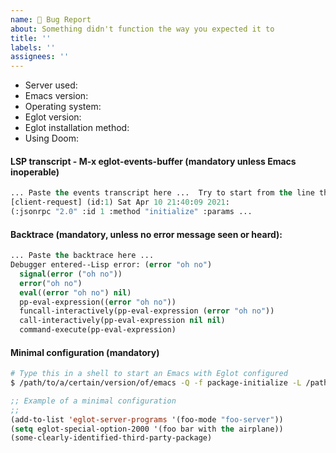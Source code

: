 ```yaml
---
name: 🐞 Bug Report
about: Something didn't function the way you expected it to
title: ''
labels: ''
assignees: ''
---
```

<!-- Hello there, prospective issue reporter! Your bug reports are
     very valuable 💛 💛 💛.  They really are, and Eglot couldn't be 
     made without them.  But there are lots of bugs and so little 
     time.  So:

        PLEASE - DO NOT - REMOVE OR SKIP PARTS OF THIS TEMPLATE.
  
     👉 Need help configuring or understanding Emacs, Eglot, or LSP?
       Have an idea for a feature?  Please DON'T OPEN A NEW ISSUE!
  
       Head to https://github.com/joaotavora/eglot/discussions to
       discuss.  Start a new discussion, there are no templates there,
       you can just speak your mind.

     👉 Maybe your issue is already solved or worked around.  Have glance at
       https://github.com/joaotavora/eglot/issues?q=is%3Aissue+label%3Aworkaround
  
     👉 You can also make an Emacs bug report, which can also be used
       for general discussion.  You'll potentially reach more people
       this way.  You can do it via `M-x report-emacs-bug` or just
       send email to `bug-gnu-emacs@gnu.org`.  Be sure to `CC:` (or
       better, `X-Debbugs-CC:` ) Eglot's maintainer, currently
       `joaotavora@gmail.com`.
  
     To make an issue, you need to provide some elements, which aren't
     hard to find.  Can't find all the elements for this template?
     No problem, just make a discussion 👆.

     Here's an example of a 👌 fine issue report following this template:
     https://github.com/joaotavora/eglot/issues/696
     
     If you don't provide the needed elements, WE MAY CLOSE THE ISSUE
     JUST LIKE THAT 😐. 
-->
     
* Server used:               <!-- (clangd, gopls, etc..) -->
* Emacs version:             <!-- Type M-x emacs-version -->
* Operating system:          <!-- (windows/mac osx/linux/don't know -->
* Eglot version:             <!-- Look in M-x list-packages or tell Git SHA -->
* Eglot installation method:       <!-- Git/package.el/straight/use-package/don't know -->
* Using Doom:                <!-- Yes/No -->

#### LSP transcript - M-x eglot-events-buffer (mandatory unless Emacs inoperable)
<!-- DO NOT SKIP: Include the invaluable LSP transcript.

     Inside Emacs, you can display that buffer with the M-x
     eglot-events-buffer command. It contains the JSONRPC messages
     exchanged between client and server, as well as the messages the
     server prints to stderr.  Copy that text and paste it below as a
     formatted code block
     (https://help.github.com/articles/creating-and-highlighting-code-blocks/)). -->
     
```lisp
... Paste the events transcript here ...  Try to start from the line that says
[client-request] (id:1) Sat Apr 10 21:40:09 2021:
(:jsonrpc "2.0" :id 1 :method "initialize" :params ...
```
    
#### Backtrace (mandatory, unless no error message seen or heard):
<!-- DO NOT SKIP: 

     If Emacs errored (you saw -- and possibly heard -- an error message), 
     make sure you repeat the process after enabling backtraces with 
     `M-x toggle-debug-on-error`.  The backtrace buffer contains text that 
     you should include here, again as a formatted code block. 
-->
     
```lisp
... Paste the backtrace here ...
Debugger entered--Lisp error: (error "oh no")
  signal(error ("oh no"))
  error("oh no")
  eval((error "oh no") nil)
  pp-eval-expression((error "oh no"))
  funcall-interactively(pp-eval-expression (error "oh no"))
  call-interactively(pp-eval-expression nil nil)
  command-execute(pp-eval-expression)
```
   
#### Minimal configuration (mandatory)
<!-- DO NOT SKIP: 

     Are you using Doom Emacs or Spacemacs Emacs or some very special 
     pimped-out Emacs?  That's fine, but for this report we need to be 
     able to replicate the problem JUST AS IT HAPPENED TO YOU.  

     We can't and don't have time to replicate your complex configuration 
     and environment, so you need to provide a MINIMAL, REPRODUCIBLE and 
     COMPLETE recipe.
     
     How to do this?  The easiest recipes just start Emacs from the shell:
-->
     
 ```sh
 # Type this in a shell to start an Emacs with Eglot configured
 $ /path/to/a/certain/version/of/emacs -Q -f package-initialize -L /path/to/git-cloned/eglot -l eglot.el 
 ```
 
 <!-- Then you add a bit of Elisp code that can be typed into *scratch* -->
 
 ```lisp
 ;; Example of a minimal configuration
 ;;
 (add-to-list 'eglot-server-programs '(foo-mode "foo-server"))
 (setq eglot-special-option-2000 '(foo bar with the airplane)) 
 (some-clearly-identified-third-party-package)
  ```
 
 <!-- WHEW!! THANK YOU!
 
      For some bugs, all this may seem like overkill but believe us,
      very often what seems like a "clear issue" is actually specific
      to some details of your setup. Having a runnable reproduction
      not only "proves" your bug to us but also allows us to spend all
      our effort fixing the bug instead of struggling to understand
      your issue.
 
      Anyway, after you've launched Emacs + Eglot that please explain
      what options you clicked on or what commands you entered, in a
      way that is clear to the Eglot maintainers so they can replicate
      the problem JUST AS IT HAPPENED TO YOU.
      
      If this requires some bits of .emacs or init.el configuration,
      you need to add them (just as in the example above)
      
      If reproducing your error requires others files and or programs,
      you NEED TO ADD snippets for them or provide links to them.

      Some users also provide whole Git repositories perfectly
      "sandboxing" a configuration and setup.  If you're confident on
      how do to this, that also works.
      
      Thank you very much.
      
      (Adapted this template from RollupJS's bug tracker). -->
